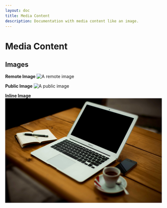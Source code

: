 ```yaml
---
layout: doc
title: Media Content
description: Documentation with media content like an image.
---
```


# Media Content

## Images

**Remote Image**
![A remote image](https://picsum.photos/id/0/5000/3333)

**Public Image**
![A public image](/media/image1.jpeg)

**Inline Image**
![An inline image](./images/image2.jpeg)
